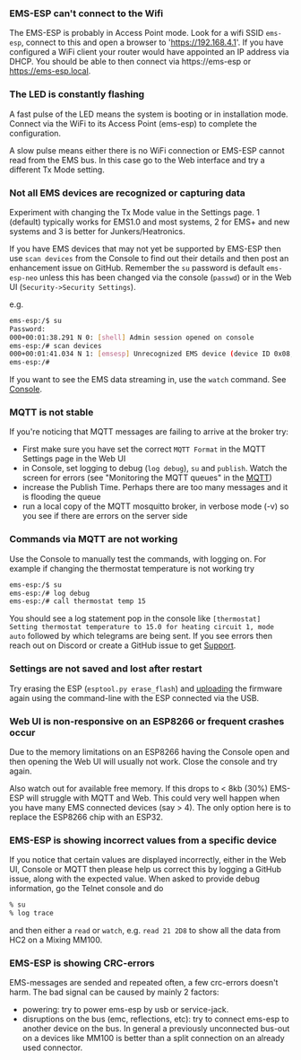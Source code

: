 ### EMS-ESP can't connect to the Wifi

The EMS-ESP is probably in Access Point mode. Look for a wifi SSID `ems-esp`, connect to this and open a browser to 'https://192.168.4.1'. If you have configured a WiFi client your router would have appointed an IP address via DHCP. You should be able to then connect via https://ems-esp or https://ems-esp.local.

### The LED is constantly flashing

A fast pulse of the LED means the system is booting or in installation mode. Connect via the WiFi to its Access Point (ems-esp) to complete the configuration.

A slow pulse means either there is no WiFi connection or EMS-ESP cannot read from the EMS bus. In this case go to the Web interface and try a different Tx Mode setting.

### Not all EMS devices are recognized or capturing data

Experiment with changing the Tx Mode value in the Settings page. 1 (default) typically works for EMS1.0 and most systems, 2 for EMS+ and new systems and 3 is better for Junkers/Heatronics.

If you have EMS devices that may not yet be supported by EMS-ESP then use `scan devices` from the Console to find out their details and then post an enhancement issue on GitHub. Remember the `su` password is default `ems-esp-neo` unless this has been changed via the console (`passwd`) or in the Web UI (`Security->Security Settings`).

e.g.

```sh
ems-esp:/$ su
Password:
000+00:01:38.291 N 0: [shell] Admin session opened on console
ems-esp:/# scan devices
000+00:01:41.034 N 1: [emsesp] Unrecognized EMS device (device ID 0x08, product ID 123). Please report on GitHub.
ems-esp:/#
```

If you want to see the EMS data streaming in, use the `watch` command. See [Console](Console?id=monitoring-the-ems-traffic).

### MQTT is not stable

If you're noticing that MQTT messages are failing to arrive at the broker try:

- First make sure you have set the correct `MQTT Format` in the MQTT Settings page in the Web UI
- in Console, set logging to debug (`log debug`), `su` and `publish`. Watch the screen for errors (see "Monitoring the MQTT queues" in the [MQTT](MQTT.md))
- increase the Publish Time. Perhaps there are too many messages and it is flooding the queue
- run a local copy of the MQTT mosquitto broker, in verbose mode (-v) so you see if there are errors on the server side

### Commands via MQTT are not working

Use the Console to manually test the commands, with logging on. For example if changing the thermostat temperature is not working try

```sh
ems-esp:/$ su
ems-esp:/# log debug
ems-esp:/# call thermostat temp 15
```

You should see a log statement pop in the console like `[thermostat] Setting thermostat temperature to 15.0 for heating circuit 1, mode auto` followed by which telegrams are being sent. If you see errors then reach out on Discord or create a GitHub issue to get [Support](Support.md).

### Settings are not saved and lost after restart

Try erasing the ESP (`esptool.py erase_flash`) and [uploading](Uploading-firmware) the firmware again using the command-line with the ESP connected via the USB.

### Web UI is non-responsive on an ESP8266 or frequent crashes occur

Due to the memory limitations on an ESP8266 having the Console open and then opening the Web UI will usually not work. Close the console and try again.

Also watch out for available free memory. If this drops to < 8kb (30%) EMS-ESP will struggle with MQTT and Web. This could very well happen when you have many EMS connected devices (say > 4). The only option here is to replace the ESP8266 chip with an ESP32.

### EMS-ESP is showing incorrect values from a specific device

If you notice that certain values are displayed incorrectly, either in the Web UI, Console or MQTT then please help us correct this by logging a GitHub issue, along with the expected value. When asked to provide debug information, go the Telnet console and do

```sh
% su
% log trace
```

and then either a `read` or `watch`, e.g. `read 21 2D8` to show all the data from HC2 on a Mixing MM100.

### EMS-ESP is showing CRC-errors

EMS-messages are sended and repeated often, a few crc-errors doesn't harm. The bad signal can be caused by mainly 2 factors:

- powering: try to power ems-esp by usb or service-jack.
- disruptions on the bus (emc, reflections, etc): try to connect ems-esp to another device on the bus. In general a previously unconnected bus-out on a devices like MM100 is better than a split connection on an already used connector.
